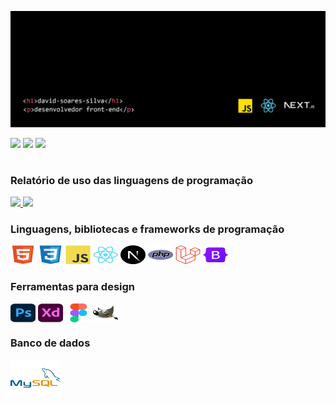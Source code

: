 ![Welcome](/davidDeveloper.png?raw=true)
<div>
  <a href = "https://me-portfolio-davidsoares.vercel.app/" target="blank"><img src="https://img.shields.io/badge/PORTFOLIO-black?style=for-the-badge&logo=dogecoin&logoColor=white" target="_blank"></a>
  <a href = "mailto:davidsoares2156@gmail.com"><img src="https://img.shields.io/badge/-Gmail-red?style=for-the-badge&logo=gmail&logoColor=white" target="_blank"></a>
  <a href="https://www.linkedin.com/in/david-soares-silva-014891229" target="_blank"><img src="https://img.shields.io/badge/-LinkedIn-%230077B5?style=for-the-badge&logo=linkedin&logoColor=white" target="_blank"></a>
  
  #

### Relatório de uso das linguagens de programação
<div>
  <a href="https://github.com/daviDsoareSS">
  <img src="https://github-readme-stats.vercel.app/api?username=daviDsoareSS&show_icons=true&theme=dark&include_all_commits=true&count_private=true"/>
  <img src="https://github-readme-stats.vercel.app/api/top-langs/?username=daviDsoareSS&layout=compact&langs_count=7&theme=dark"/>
  </a>
</div>

### Linguagens, bibliotecas e frameworks de programação
<img alt="HTML" src="https://github.com/devicons/devicon/blob/master/icons/html5/html5-original.svg" height="30" width="40">
<img alt="CSS" src="https://github.com/devicons/devicon/blob/master/icons/css3/css3-original.svg" height="30" width="40">
<img alt="JavaScript" src="https://github.com/devicons/devicon/blob/master/icons/javascript/javascript-original.svg" height="30" width="40">
<img alt="React JS" src="https://github.com/devicons/devicon/blob/master/icons/react/react-original.svg" height="30" width="40">
<img alt="Next JS" src="https://github.com/devicons/devicon/blob/master/icons/nextjs/nextjs-original.svg" height="30" width="40">
<img alt="PHP" src="https://github.com/devicons/devicon/blob/master/icons/php/php-original.svg" height="30" width="40">
<img alt="Laravel" src="https://github.com/devicons/devicon/blob/master/icons/laravel/laravel-original.svg" height="30" width="40">
<img alt="Bootstrap" src="https://github.com/devicons/devicon/blob/master/icons/bootstrap/bootstrap-original.svg" height="30" width="40" >


### Ferramentas para design
<img align="center" alt="David-Photoshop" height="30" width="40"
src="https://github.com/devicons/devicon/blob/master/icons/photoshop/photoshop-original.svg">
<img align="center" alt="David-Xd" height="30" width="40"
src="https://github.com/devicons/devicon/blob/master/icons/xd/xd-original.svg">
<img align="center" alt="David-Figma" height="30" width="40"
src="https://github.com/devicons/devicon/blob/master/icons/figma/figma-original.svg">
<img align="center" alt="David-Gimp" height="30" width="40"
src="https://github.com/devicons/devicon/blob/master/icons/gimp/gimp-original.svg">

### Banco de dados
<img alt="HTML" src="https://github.com/devicons/devicon/blob/master/icons/mysql/mysql-original-wordmark.svg" height="60" width="80">
  
